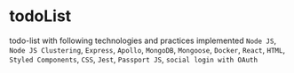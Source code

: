 # todoList
todo-list with following technologies and practices implemented
`Node JS`, `Node JS Clustering`, `Express`, `Apollo`, `MongoDB`, `Mongoose`, `Docker`, `React`, `HTML`, `Styled Components`, `CSS`, `Jest`, `Passport JS`, `social login with OAuth`
